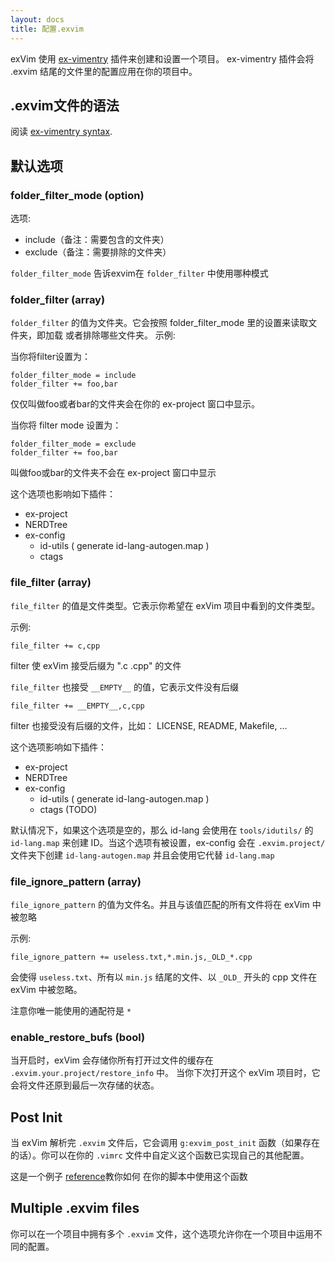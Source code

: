```yaml
---
layout: docs
title: 配置.exvim 
---
```


exVim 使用 [ex-vimentry](https://github.com/exvim/ex-vimentry) 插件来创建和设置一个项目。
ex-vimentry 插件会将 .exvim 结尾的文件里的配置应用在你的项目中。

## .exvim文件的语法
阅读 [ex-vimentry syntax](https://github.com/exvim/ex-vimentry#syntax).

## 默认选项 

### folder_filter_mode (option)

选项:

- include（备注：需要包含的文件夹）
- exclude（备注：需要排除的文件夹）

`folder_filter_mode` 告诉exvim在 `folder_filter` 中使用哪种模式 

### folder_filter (array)

`folder_filter` 的值为文件夹。它会按照 folder_filter_mode 里的设置来读取文件夹，即加载
或者排除哪些文件夹。
示例:

当你将filter设置为：

```
folder_filter_mode = include
folder_filter += foo,bar
```

仅仅叫做foo或者bar的文件夹会在你的 ex-project 窗口中显示。

当你将 filter mode 设置为：

```
folder_filter_mode = exclude
folder_filter += foo,bar
```

叫做foo或bar的文件夹不会在 ex-project 窗口中显示

这个选项也影响如下插件：

- ex-project 
- NERDTree
- ex-config
  - id-utils ( generate id-lang-autogen.map )
  - ctags

### file_filter (array)

`file_filter` 的值是文件类型。它表示你希望在 exVim 项目中看到的文件类型。

示例:

```
file_filter += c,cpp
```

filter 使 exVim 接受后缀为 ".c  .cpp" 的文件

`file_filter` 也接受 `__EMPTY__` 的值，它表示文件没有后缀

```
file_filter += __EMPTY__,c,cpp
```

filter 也接受没有后缀的文件，比如：
LICENSE, README, Makefile, ...

这个选项影响如下插件：

- ex-project 
- NERDTree
- ex-config
  - id-utils ( generate id-lang-autogen.map )
  - ctags (TODO)

默认情况下，如果这个选项是空的，那么 id-lang 会使用在 `tools/idutils/` 的 `id-lang.map`
来创建 ID。当这个选项有被设置，ex-config 会在 `.exvim.project/` 文件夹下创建 `id-lang-autogen.map` 并且会使用它代替 `id-lang.map`

### file_ignore_pattern (array)

`file_ignore_pattern` 的值为文件名。并且与该值匹配的所有文件将在 exVim 中被忽略 

示例:

```
file_ignore_pattern += useless.txt,*.min.js,_OLD_*.cpp
```

会使得 `useless.txt`、所有以 `min.js` 结尾的文件、以 `_OLD_` 开头的 cpp 文件在 exVim 中被忽略。

注意你唯一能使用的通配符是 `*`

### enable_restore_bufs (bool)

当开启时，exVim 会存储你所有打开过文件的缓存在 `.exvim.your.project/restore_info` 中。
当你下次打开这个 exVim 项目时，它会将文件还原到最后一次存储的状态。

## Post Init

当 exVim 解析完 `.exvim` 文件后，它会调用 `g:exvim_post_init` 函数（如果存在的话）。你可以在你的
`.vimrc` 文件中自定义这个函数已实现自己的其他配置。

这是一个例子 [reference](https://github.com/exvim/ex-vimentry#get-vimentry-settings)教你如何
在你的脚本中使用这个函数 

## Multiple .exvim files

你可以在一个项目中拥有多个 `.exvim` 文件，这个选项允许你在一个项目中运用不同的配置。
